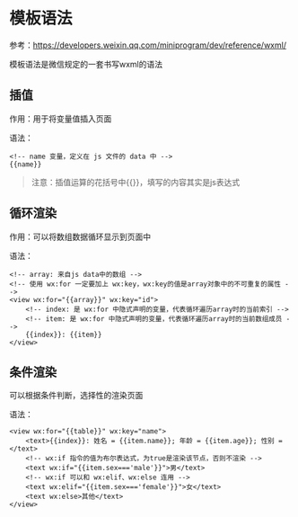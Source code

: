 # 模板语法

参考：https://developers.weixin.qq.com/miniprogram/dev/reference/wxml/

模板语法是微信规定的一套书写wxml的语法

## 插值

作用：用于将变量值插入页面

语法：

```wxml
<!-- name 变量，定义在 js 文件的 data 中 -->
{{name}}
```

> 注意：插值运算的花括号中{{}}，填写的内容其实是js表达式

## 循环渲染

作用：可以将数组数据循环显示到页面中

语法：

```wxml
<!-- array: 来自js data中的数组 -->
<!-- 使用 wx:for 一定要加上 wx:key，wx:key的值是array对象中的不可重复的属性 -->
<view wx:for="{{array}}" wx:key="id">
    <!-- index: 是 wx:for 中隐式声明的变量，代表循环遍历array时的当前索引 -->
    <!-- item: 是 wx:for 中隐式声明的变量，代表循环遍历array时的当前数组成员 -->
    {{index}}: {{item}}
</view>
```

## 条件渲染

可以根据条件判断，选择性的渲染页面

语法：

```wxml
<view wx:for="{{table}}" wx:key="name">
    <text>{{index}}: 姓名 = {{item.name}}; 年龄 = {{item.age}}; 性别 = </text>
    <!-- wx:if 指令的值为布尔表达式，为true是渲染该节点，否则不渲染 -->
    <text wx:if="{{item.sex==='male'}}">男</text>
    <!-- wx:if 可以和 wx:elif、wx:else 连用 -->
    <text wx:elif="{{item.sex==='female'}}">女</text>
    <text wx:else>其他</text>
</view>
```